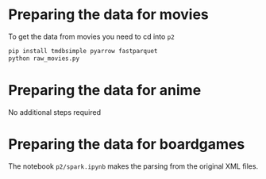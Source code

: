 # Preparing the data for movies
To get the data from movies you need to cd into `p2`

``` sh
pip install tmdbsimple pyarrow fastparquet
python raw_movies.py
```

# Preparing the data for anime
No additional steps required
# Preparing the data for boardgames
The notebook `p2/spark.ipynb` makes the parsing from the original XML files.

